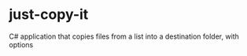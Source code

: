 # just-copy-it
C# application that copies files from a list into a destination folder, with options
